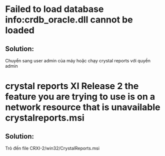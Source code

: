 # Failed to load database info:crdb_oracle.dll cannot be loaded

## Solution: 

Chuyển sang user admin của máy hoặc chạy crystal reports với quyền admin

# crystal reports XI Release 2 the feature you are trying to use is on a network resource that is unavailable crystalreports.msi

## Solution: 

Trỏ đến file CRXI-2/win32/CrystalReports.msi
